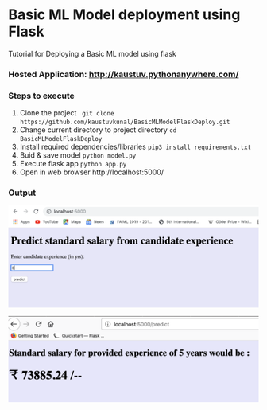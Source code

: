 # Basic ML Model deployment using Flask
Tutorial for Deploying a Basic ML model using flask

### Hosted Application: http://kaustuv.pythonanywhere.com/

### Steps to execute 
1. Clone the project
` git clone https://github.com/kaustuvkunal/BasicMLModelFlaskDeploy.git`
2. Change current directory to project directory 
`cd BasicMLModelFlaskDeploy `
3. Install required dependencies/libraries 
`pip3 install requirements.txt `
4. Buid & save model 
`python model.py`
5. Execute flask app 
`python app.py`
5. Open in web browser http://localhost:5000/

### Output 

![Enter candidate salary](images/index.png "homepage")

![predicted ]( images/predict.png "Prediction")


